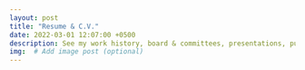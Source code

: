 ```yaml
---
layout: post
title: "Resume & C.V."
date: 2022-03-01 12:07:00 +0500
description: See my work history, board & committees, presentations, publications and skills in a 2-page nutshell
img:  # Add image post (optional)
---
```

